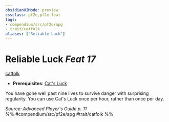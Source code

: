 ```yaml
---
obsidianUIMode: preview
cssclass: pf2e,pf2e-feat
tags:
- compendium/src/pf2e/apg
- trait/catfolk
aliases: ["Reliable Luck"]
---
```

# Reliable Luck  *Feat 17*  
[catfolk](../../Rules/traits/catfolk-b1.md)  

- **Prerequisites**: [Cat's Luck](cats-luck-apg.md)

You have gone well past nine lives to survive danger with surprising regularity. You can use Cat's Luck once per hour, rather than once per day.

*Source: Advanced Player's Guide p. 11*  
%% #compendium/src/pf2e/apg #trait/catfolk %%